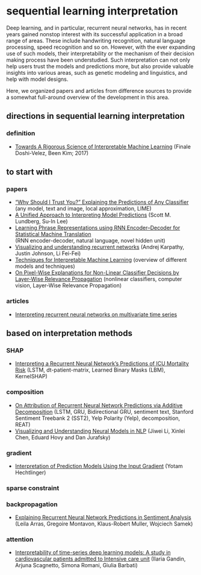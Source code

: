 # sequential learning interpretation
Deep learning, and in particular, recurrent neural networks, has in recent years gained nonstop interest with its successful application in a broad range of areas. These include handwriting recognition, natural language processing, speed recognition and so on. However, with the ever expanding use of such models, their interpretability or the mechanism of their decision making process have been understudied. Such interpretation can not only help users trust the models and predictions more, but also provide valuable insights into various areas, such as genetic modeling and linguistics, and help with model designs.

Here, we organized papers and articles from difference sources to provide a somewhat full-around overview of the development in this area.

## directions in sequential learning interpretation
### definition
- [Towards A Rigorous Science of Interpretable Machine Learning](https://arxiv.org/pdf/1702.08608.pdf) (Finale Doshi-Velez, Been Kim; 2017)

## to start with
### papers
- [“Why Should I Trust You?” Explaining the Predictions of Any Classifier](https://arxiv.org/pdf/1602.04938.pdf?ref=morioh.com)\
(any model, text and image, local approximation, LIME)
- [A Unified Approach to Interpreting Model Predictions](https://proceedings.neurips.cc/paper/2017/file/8a20a8621978632d76c43dfd28b67767-Paper.pdf) (Scott M. Lundberg, Su-In Lee)
- [Learning Phrase Representations using RNN Encoder–Decoder for Statistical Machine Translation](https://arxiv.org/pdf/1406.1078.pdf?ref=https://codemonkey.link)\
(RNN encoder-decoder, natural language, novel hidden unit)
- [Visualizing and understanding recurrent networks](https://arxiv.org/pdf/1506.02078.pdf?ref=https://codemonkey.link) (Andrej Karpathy, Justin Johnson, Li Fei-Fei)
- [Techniques for Interpretable Machine Learning](https://arxiv.org/pdf/1808.00033.pdf) (overview of different models and techniques)
- [On Pixel-Wise Explanations for Non-Linear Classifier Decisions by Layer-Wise Relevance Propagation](https://journals.plos.org/plosone/article/file?id=10.1371/journal.pone.0130140&type=printable&ref=https://githubhelp.com) (nonlinear classifiers, computer vision, Layer-Wise Relevance Propagation)


### articles
- [Interpreting recurrent neural networks on multivariate time series](https://towardsdatascience.com/interpreting-recurrent-neural-networks-on-multivariate-time-series-ebec0edb8f5a)


## based on interpretation methods
### SHAP
- [Interpreting a Recurrent Neural Network’s Predictions of ICU Mortality Risk](https://arxiv.org/pdf/1905.09865.pdf) (LSTM, dt-patient-matrix, Learned Binary Masks (LBM), KernelSHAP)



### composition
- [On Attribution of Recurrent Neural Network Predictions via Additive Decomposition](https://arxiv.org/pdf/1903.11245.pdf) (LSTM, GRU, Bidirectional GRU, sentiment text, Stanford Sentiment Treebank 2 (SST2), Yelp Polarity (Yelp), decomposition, REAT)
- [Visualizing and Understanding Neural Models in NLP](https://arxiv.org/pdf/1506.01066.pdf) (Jiwei Li, Xinlei Chen, Eduard Hovy and Dan Jurafsky)


### gradient
- [Interpretation of Prediction Models Using the Input Gradient](https://arxiv.org/pdf/1611.07634.pdf?ref=https://githubhelp.com) (Yotam Hechtlinger)


### sparse constraint


### backpropagation
- [Explaining Recurrent Neural Network Predictions in Sentiment Analysis](https://arxiv.org/pdf/1706.07206.pdf) (Leila Arras, Gregoire Montavon, Klaus-Robert Muller, Wojciech Samek)


### attention
- [Interpretability of time-series deep learning models: A study in cardiovascular patients admitted to Intensive care unit](https://www.sciencedirect.com/science/article/pii/S1532046421002057) (Ilaria Gandin, Arjuna Scagnetto, Simona Romani, Giulia Barbati)

